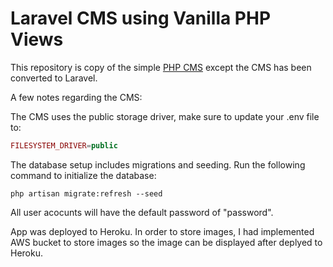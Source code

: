 

# Laravel CMS using Vanilla PHP Views

This repository is copy of the simple [PHP CMS](https://github.com/codeadamca/php-cms) except the CMS has been converted to Laravel.

A few notes regarding the CMS:

The CMS uses the public storage driver, make sure to update your .env file to:

```php
FILESYSTEM_DRIVER=public
```

The database setup includes migrations and seeding. Run the following command to initialize the database:

```
php artisan migrate:refresh --seed
```

All user acocunts will have the default password of "password".

App was deployed to Heroku. In order to store images, I had implemented AWS bucket to store images so the image can be displayed after deplyed to Heroku.


